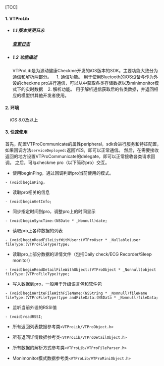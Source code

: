 [TOC]

#### 1. VTProLib
* ##### 1.1 版本变更日志
    ##### [变更日志](https://github.com/viatom-dev/VTProLib/blob/master/changeLog.md)
* ##### 1.2 功能描述
   VTProLib是为源动健康Checkme开发的iOS版本的SDK。主要功能大致分为通信和解析两部分。
   &nbsp;&nbsp; 1. 通信功能。 用于使用Bluetooth的iOS设备与作为外设的checkme pro进行通信，可以从中获取各类存储数据以及minimonitor模式下的实时数据
   &nbsp;&nbsp; 2. 解析功能。 用于解析通信获取后的各类数据，并返回相应的模型供其他开发者使用。

#### 2. 环境
   &nbsp;&nbsp;&nbsp; iOS 8.0及以上

#### 3. 快速使用
首先，配置VTProCommunicate的属性peripheral，sdk会进行服务和特征配置，如果回调方法`serviceDeployed:`返回YES，即可以正常通信。
然后，在需要接收返回的地方设置VTProCommunicate的delegate，即可以正常接收各类请求回调。
之后，可与checkme pro（以下简称pro）交互。

- 使用beginPing，通过回调判断pro当前使用的模式。
```
- (void)beginPing;
```

- 读取pro相关的信息
```
- (void)beginGetInfo;
```

- 同步指定时间到pro，调整pro上的时间显示
```
- (void)beginSyncTime:(NSDate * _Nonnull)date;
```

- 读取pro上各种数据的列表
```
- (void)beginReadFileListWithUser:(VTProUser * _Nullable)user fileType:(VTProFileType)type;
```

- 读取pro上部分数据的详情文件（包括Daily check/ECG Recorder/Sleep monitor）
```
- (void)beginReadDetailFileWithObject:(VTProObject * _Nonnull)object fileType:(VTProFileType)type;
```

- 写入数据到pro，一般用于升级语言包和软件包
```
- (void)beginWriteFileWithFileName:(NSString * _Nonnull)fileName fileType:(VTProFileType)type andFileData:(NSData * _Nonnull)fileData;
```
- 监听当前外设的RSSI值
```
- (void)readRSSI;
```

- 所有返回列表数据参考类`<VTProLib/VTProObject.h>`

- 所有返回详情数据参考类`<VTProLib/VTProDetailObject.h>`

- 所有数据的解析方式参考类`<VTProLib/VTProFileParser.h>`

- Monimonitor模式数据参考类`<VTProLib/VTProMiniObject.h>`
